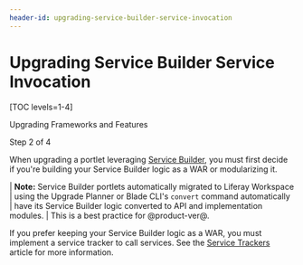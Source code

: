```yaml
---
header-id: upgrading-service-builder-service-invocation
---
```


# Upgrading Service Builder Service Invocation

[TOC levels=1-4]

<div class="learn-path-step row">
    <p id="stepTitle">Upgrading Frameworks and Features</p><p>Step 2 of 4</p>
</div>

When upgrading a portlet leveraging
[Service Builder](/docs/7-2/appdev/-/knowledge_base/a/service-builder), you must
first decide if you're building your Service Builder logic as a WAR or
modularizing it.

| **Note:** Service Builder portlets automatically migrated to Liferay Workspace
| using the Upgrade Planner or Blade CLI's `convert` command automatically
| have its Service Builder logic converted to API and implementation modules.
| This is a best practice for @product-ver@.

If you prefer keeping your Service Builder logic as a WAR, you must implement a
service tracker to call services. See the
[Service Trackers](/docs/7-2/frameworks/-/knowledge_base/f/using-a-service-tracker)
article for more information.

<!--Uncomment once article is available
If you're optimizing your Service Builder logic to invoke Liferay services from
a module, see the Invoking Local Services article for more information.
-->
